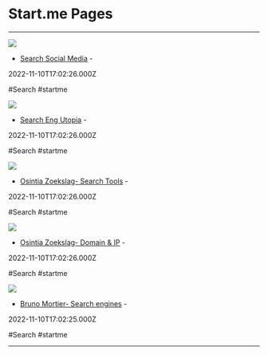 # Start.me Pages

---

![](https://c.start.me/screenshots/p/RMKeQv)

- [Search Social Media](https://start.me/p/RMKeQv/search-social-media) - 

2022-11-10T17:02:26.000Z

#Search #startme

![](https://c.start.me/screenshots/p/NxRQbG)

- [Search Eng Utopia](https://start.me/p/NxRQbG/search-eng-utopia) - 

2022-11-10T17:02:26.000Z

#Search #startme

![](https://c.start.me/screenshots/p/L1YnjG)

- [Osintia Zoekslag- Search Tools](https://start.me/p/L1YnjG/search-tools) - 

2022-11-10T17:02:26.000Z

#Search #startme

![](https://c.start.me/screenshots/p/ELXg5a)

- [Osintia Zoekslag- Domain & IP](https://start.me/p/ELXg5a/domainname-and-ip-search) - 

2022-11-10T17:02:26.000Z

#Search #startme

![](https://c.start.me/screenshots/p/ekl8eK)

- [Bruno Mortier- Search engines](https://start.me/p/ekl8eK/search-engines) - 

2022-11-10T17:02:25.000Z

#Search #startme

---

